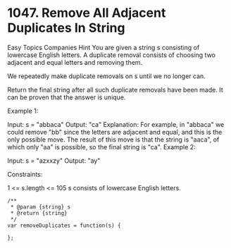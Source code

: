 # 1047. Remove All Adjacent Duplicates In String

Easy
Topics
Companies
Hint
You are given a string s consisting of lowercase English letters. A duplicate removal consists of choosing two adjacent and equal letters and removing them.

We repeatedly make duplicate removals on s until we no longer can.

Return the final string after all such duplicate removals have been made. It can be proven that the answer is unique.

Example 1:

Input: s = "abbaca"
Output: "ca"
Explanation:
For example, in "abbaca" we could remove "bb" since the letters are adjacent and equal, and this is the only possible move. The result of this move is that the string is "aaca", of which only "aa" is possible, so the final string is "ca".
Example 2:

Input: s = "azxxzy"
Output: "ay"

Constraints:

1 <= s.length <= 105
s consists of lowercase English letters.

```
/**
 * @param {string} s
 * @return {string}
 */
var removeDuplicates = function(s) {

};
```

